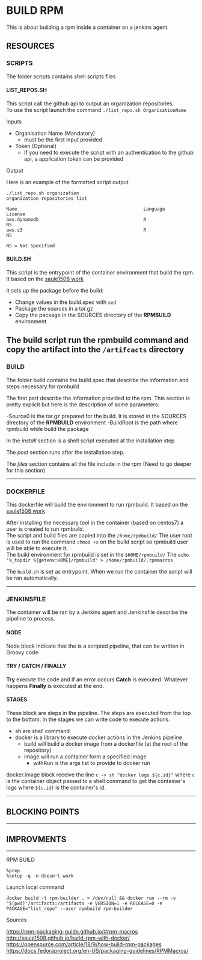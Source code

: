 # BUILD RPM

This is about building a rpm inside a container on a jenkins agent.

## RESOURCES

### SCRIPTS

The folder scripts contains shell scripts files

#### LIST_REPOS.SH

This script call the github api to output an organization repositories.  
To use the script launch the command `./list_repo.sh OrganisationName`

Inputs
- Organisation Name (Mandatory)
  - must be the first input provided
- Token (Optional)
  - If you need to execute the script with an authentication to the github api, a application token can be provided

Output

Here is an example of the formatted script output

```
./list_repo.sh organization
organization repositories list

Name                                               Language             License
aws.dynamodb                                       R                    NS
aws.s3                                             R                    NS

NS = Not Specified
```

#### BUILD.SH

This script is the entrypoint of the container environment that build the rpm. It based on the [saule1508 work](http://saule1508.github.io/build-rpm-with-docker/)

It sets up the package before the build:

- Change values in the build.spec with `sed`
- Package the sources in a tar.gz
- Copy the package in the SOURCES directory of the **RPMBUILD** environment 

The build script run the rpmbuild command and copy the artifact into the `/artifcacts` directory
---
### BUILD

The folder build contains the build.spec that describe the information and steps necessary for rpmbuild

The first part describe the information provided to the rpm. This section is pretty explicit but here is the description of some parameters:

-Source0 is the tar.gz prepared for the build. It is stored in the SOURCES directory of the **RPMBUILD** environment
-BuildRoot is the path where rpmbuild while build the package

In the *install* section is a shell script executed at the installation step

The *post* section runs after the installation step.

The *files* section contains all the file include in the rpm (Need to go deeper for this section)

---
### DOCKERFILE

This dockerfile will build the environment to run rpmbuild. It based on the [saule1508 work](http://saule1508.github.io/build-rpm-with-docker/)

After installing the necessary tool in the container (based on centos7) a user is created to run rpmbuild.  
The script and build files are copied into the `/home/rpmbuild/`
The user root is used to run the command `chmod +x` on the build script so rpmbuild user will be able to execute it.  
The build environment for rpmbuild is set in the `$HOME/rpmbuild/` 
The `echo '%_topdir %{getenv:HOME}/rpmbuild' > /home/rpmbuild/.rpmmacros`

The `build.sh` is set as entrypoint. When we run the container the script will be ran automatically.  

---
### JENKINSFILE

The container will be ran by a Jenkins agent and Jenkinsfile describe the pipeline to process.

#### NODE

Node block indicate that the is a scripted pipeline, that can be written in Groovy code

#### TRY / CATCH / FINALLY

**Try** execute the code and if an error occurs **Catch** is executed. Whatever happens **Finally** is executed at the end.

#### STAGES

These block are steps in the pipeline. The steps are executed from the top to the bottom.
In the stages we can write code to execute actions.

- sh are shell command
- docker is a library to execute docker actions in the Jenkins pipeline
  - build will build a docker image from a dockerfile (at the root of the repository)
  - image will run a container form a specified image
    - withRun is the args list to provide to docker run

docker.image block receive the line `c -> sh "docker logs ${c.id}"` where `c` is the container object passed to a shell command to get the container's logs where `${c.id}` is the container's id.

---
## BLOCKING POINTS
---
## IMPROVMENTS
---

RPM BUILD
```
%prep
%setup -q -n doesn't work
```

Launch local command
```
docker build -t rpm-builder . > /dev/null && docker run --rm -v "$(pwd)"/artifacts:/artifacts -e VERSION=1 -e RELEASE=0 -e PACKAGE="list_repo" --user rpmbuild rpm-builder
```

Sources

https://rpm-packaging-guide.github.io/#rpm-macros
http://saule1508.github.io/build-rpm-with-docker/
https://opensource.com/article/18/9/how-build-rpm-packages
https://docs.fedoraproject.org/en-US/packaging-guidelines/RPMMacros/
